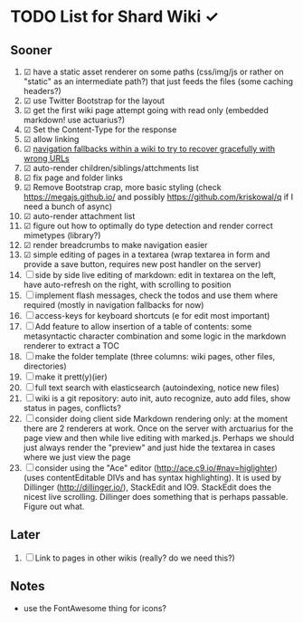 # TODO List for Shard Wiki ✓

## Sooner
1. ☑ have a static asset renderer on some paths  (css/img/js or rather on "static" as an intermediate path?) that just feeds the files (some caching headers?)
1. ☑ use Twitter Bootstrap for the layout
1. ☑ get the first wiki page attempt going with read only (embedded markdown! use actuarius?)
1. ☑ Set the Content-Type for the response
1. ☑ allow linking
1. ☑ [navigation fallbacks within a wiki to try to recover gracefully with wrong URLs](self:/page/design/navigation)
1. ☑  auto-render children/siblings/attchments list
1. ☑ fix page and folder links
1. ☑ Remove Bootstrap crap, more basic styling (check https://megajs.github.io/ and possibly https://github.com/kriskowal/q if I need a bunch of async)
1. ☑ auto-render attachment list
1. ☑ figure out how to optimally do type detection and render correct mimetypes (library?)
1. ☑ render breadcrumbs to make navigation easier
1. ☑ simple editing of pages in a textarea (wrap textarea in form and provide a save button, requires new post handler on the server)
1. ☐ side by side live editing of markdown: edit in textarea on the left, have auto-refresh on the right, with scrolling to position
1. ☐ implement flash messages, check the todos and use them where required (mostly in navigation fallbacks for now)
1. ☐ access-keys for keyboard shortcuts (e for edit most important)
1. ☐ Add feature to allow insertion of a table of contents: some metasyntactic character combination and some logic in the markdown renderer to extract a TOC
1. ☐ make the folder template (three columns: wiki pages, other files, directories)
1. ☐ make it prett(y)(ier)
1. ☐ full text search with elasticsearch (autoindexing, notice new files)
1. ☐ wiki is a git repository: auto init, auto recognize, auto add files, show status in pages, conflicts?
1. ☐ consider doing client side Markdown rendering only: at the moment there are 2 renderers at work. Once on the server with arctuarius for the page view and then while live editing with marked.js. Perhaps we should just always render the "preview" and just hide the textarea in cases where we just view the page
1. ☐ consider using the "Ace" editor (http://ace.c9.io/#nav=higlighter) (uses contentEditable DIVs and has syntax highlighting). It is used by Dillinger (http://dillinger.io/), StackEdit and IO9. StackEdit does the nicest live scrolling. Dillinger does something that is perhaps passable. Figure out what.

## Later
1. ☐ Link to pages in other wikis (really? do we need this?)

## Notes
* use the FontAwesome thing for icons?
